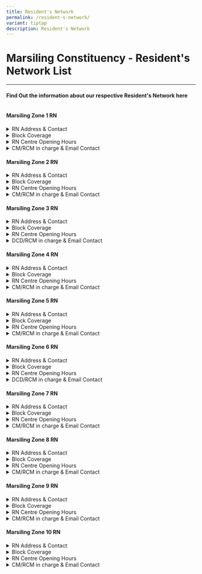 ```yaml
---
title: Resident's Network
permalink: /resident-s-network/
variant: tiptap
description: Resident's Network
---
```

<h1>Marsiling Constituency - Resident's Network List</h1>
<hr>
<h4><strong>Find Out the information about our respective Resident's Network here</strong></h4>
<h4><br><strong>Marsiling Zone 1 RN</strong></h4>
<div data-type="detailGroup" class="isomer-accordion isomer-accordion-white">
<details class="isomer-details">
<summary>RN Address &amp; Contact</summary>
<div data-type="detailsContent" class="isomer-details-content">
<ul data-tight="true" class="tight">
<li>
<p>Blk 32 Marsiling Drive #01-339 S(730032)</p>
</li>
<li>
<p><strong>Tel: 6368 2532&nbsp;</strong>
</p>
</li>
</ul>
<p></p>
</div>
</details>
<details class="isomer-details">
<summary>Block Coverage</summary>
<div data-type="detailsContent" class="isomer-details-content">
<ul data-tight="true" class="tight">
<li>
<p>Block 22 – 37 Marsiling Drive&nbsp;</p>
</li>
<li>
<p>No. of Blocks 16&nbsp;</p>
</li>
<li>
<p>No. of Units :2096&nbsp;</p>
</li>
<li>
<p>Noticeboard: 20 nos (20 posters)&nbsp;</p>
</li>
</ul>
</div>
</details>
<details class="isomer-details">
<summary>RN Centre Opening Hours</summary>
<div data-type="detailsContent" class="isomer-details-content">
<ul data-tight="true" class="tight">
<li>
<p>Thur &amp; Sun: OFF&nbsp;</p>
</li>
<li>
<p>Mon/ Wed /Fri/Sat: 9:30am – 6:00pm&nbsp;</p>
</li>
</ul>
</div>
</details>
<details class="isomer-details">
<summary>CM/RCM in charge &amp; Email Contact</summary>
<div data-type="detailsContent" class="isomer-details-content">
<ul data-tight="true" class="tight">
<li>
<p>CM: <strong>Troy Lim</strong>&nbsp;<a href="mailto:Troy_LIM@pa.gov.sg" rel="noopener noreferrer nofollow" target="_blank">Troy_LIM@pa.gov.sg</a>&nbsp;</p>
</li>
<li>
<p>RCM: <strong>Jeslin Tay</strong>, <strong>9277 7117</strong>&nbsp;/ Jeslin_TAY_from.
<a href="mailto:TP@pa.gov.sg" rel="noopener noreferrer nofollow" target="_blank">TP@pa.gov.sg</a>&nbsp;</p>
</li>
</ul>
</div>
</details>
</div>
<p></p>
<h4><strong>Marsiling Zone 2 RN</strong></h4>
<div data-type="detailGroup" class="isomer-accordion isomer-accordion-white">
<details class="isomer-details">
<summary>RN Address &amp; Contact</summary>
<div data-type="detailsContent" class="isomer-details-content">
<ul data-tight="true" class="tight">
<li>
<p>Blk 8 Marsiling Drive #01-18 S(730008)&nbsp;&nbsp;</p>
</li>
<li>
<p><strong>Tel: 6610 6732</strong>&nbsp;</p>
</li>
</ul>
<p></p>
</div>
</details>
<details class="isomer-details">
<summary>Block Coverage</summary>
<div data-type="detailsContent" class="isomer-details-content">
<ul data-tight="true" class="tight">
<li>
<p>Block 6 – 21 Marsiling Drive&nbsp;</p>
<p>(Blk 12A: S731012 Blk 12B: S732012, Blk 12C: S733012)&nbsp;</p>
</li>
<li>
<p>No. of Blocks 16&nbsp;</p>
</li>
<li>
<p>No. of Units :2134&nbsp;</p>
</li>
<li>
<p>Noticeboard: 23 nos (posters)&nbsp;&nbsp;</p>
</li>
</ul>
</div>
</details>
<details class="isomer-details">
<summary>RN Centre Opening Hours</summary>
<div data-type="detailsContent" class="isomer-details-content">
<ul data-tight="true" class="tight">
<li>
<p>Fri &amp; Sun: OFF&nbsp;</p>
</li>
<li>
<p>Mon/Tue/Thu: 9:00am -6:00pm&nbsp;</p>
</li>
<li>
<p>Wed: 1:00pm-10:00pm&nbsp;</p>
</li>
<li>
<p>Sat: 8:30am-5:30pm&nbsp;</p>
</li>
</ul>
</div>
</details>
<details class="isomer-details">
<summary>CM/RCM in charge &amp; Email Contact</summary>
<div data-type="detailsContent" class="isomer-details-content">
<ul data-tight="true" class="tight">
<li>
<p>CM: <strong>Serene Seah</strong>&nbsp;/Serene_SEAH@pa.gov.sg&nbsp;</p>
</li>
<li>
<p>RCM: <strong>Hong Choon</strong>,<strong>90426014</strong>&nbsp;// Hong_Choon_LIM_from.TP@pa.gov.sg</p>
</li>
</ul>
</div>
</details>
</div>
<p></p>
<h4><strong>Marsiling Zone 3 RN</strong></h4>
<div data-type="detailGroup" class="isomer-accordion isomer-accordion-white">
<details class="isomer-details">
<summary>RN Address &amp; Contact</summary>
<div data-type="detailsContent" class="isomer-details-content">
<ul data-tight="true" class="tight">
<li>
<p>Blk 123 Marsiling Rise #01-98 S(730123)&nbsp;</p>
</li>
<li>
<p><strong>Tel: 6368 6362</strong>
</p>
</li>
</ul>
</div>
</details>
<details class="isomer-details">
<summary>Block Coverage</summary>
<div data-type="detailsContent" class="isomer-details-content">
<ul data-tight="true" class="tight">
<li>
<p>Block 122 – 143 Marsiling Rise/Roadblocks 180A – 180C Marsiling Road&nbsp;</p>
</li>
<li>
<p>No. of Blocks 25&nbsp;</p>
</li>
<li>
<p>No. of Units :2002&nbsp;</p>
</li>
<li>
<p>Noticeboard: 26 nos ( 26 posters)&nbsp;</p>
</li>
</ul>
</div>
</details>
<details class="isomer-details">
<summary>RN Centre Opening Hours</summary>
<div data-type="detailsContent" class="isomer-details-content">
<ul data-tight="true" class="tight">
<li>
<p>Sat &amp; Sun OFF&nbsp;</p>
</li>
<li>
<p>Mon: 9:00am – 7:00pm&nbsp;</p>
</li>
<li>
<p>Tue/Wed: 11:00am -9:00pm</p>
</li>
</ul>
</div>
</details>
<details class="isomer-details">
<summary>DCD/RCM in charge &amp; Email Contact</summary>
<div data-type="detailsContent" class="isomer-details-content">
<ul data-tight="true" class="tight">
<li>
<p>DCD<strong>: Nur</strong>&nbsp;<a href="mailto:Nur_Fathona_Ahmad@pa.gov.sg" rel="noopener noreferrer nofollow" target="_blank">Nur_Fathona_Ahmad@pa.gov.sg</a>&nbsp;</p>
</li>
<li>
<p>RCM: <strong>Florence Yap</strong>, <strong>9720 7874</strong>&nbsp;Florence_YAP_from.TP@gov.sg</p>
</li>
</ul>
</div>
</details>
</div>
<p></p>
<h4><strong>Marsiling Zone 4 RN</strong></h4>
<div data-type="detailGroup" class="isomer-accordion isomer-accordion-white">
<details class="isomer-details">
<summary>RN Address &amp; Contact</summary>
<div data-type="detailsContent" class="isomer-details-content">
<ul data-tight="true" class="tight">
<li>
<p>Blk 160 Woodlands St 13 #01-649 S(730160)&nbsp;</p>
</li>
<li>
<p><strong>Tel: 6367 2357</strong>
</p>
</li>
</ul>
</div>
</details>
<details class="isomer-details">
<summary>Block Coverage</summary>
<div data-type="detailsContent" class="isomer-details-content">
<ul data-tight="true" class="tight">
<li>
<p>Block 144 – 166 Woodlands St 13&nbsp;</p>
</li>
<li>
<p>No. of Blocks 23&nbsp;</p>
</li>
<li>
<p>No. of Units :1895&nbsp;</p>
</li>
<li>
<p>Noticeboard: 24 (Big), 42(Small)/ 66 Posters&nbsp;</p>
</li>
</ul>
</div>
</details>
<details class="isomer-details">
<summary>RN Centre Opening Hours</summary>
<div data-type="detailsContent" class="isomer-details-content">
<ul data-tight="true" class="tight">
<li>
<p>Sat &amp; Sun: OFF&nbsp;</p>
</li>
<li>
<p>Mon: 9:00am&nbsp;</p>
</li>
<li>
<p>Tue/Wed: 11:00am – 9:00pm</p>
</li>
</ul>
</div>
</details>
<details class="isomer-details">
<summary>CM/RCM in charge &amp; Email Contact</summary>
<div data-type="detailsContent" class="isomer-details-content">
<ul data-tight="true" class="tight">
<li>
<p>CM:<strong> Justin</strong>&nbsp;Justin _<a href="mailto:YEONG@pa.gov.sg" rel="noopener noreferrer nofollow" target="_blank">YEONG@pa.gov.sg</a>&nbsp;</p>
</li>
<li>
<p>RCM: <strong>Keng Boon</strong>,<strong>9624 5395</strong>&nbsp;Keng_Boon_LIM_from.TP@pa.gov.sg</p>
</li>
</ul>
</div>
</details>
</div>
<p></p>
<h4><strong>Marsiling Zone 5 RN</strong></h4>
<div data-type="detailGroup" class="isomer-accordion isomer-accordion-white">
<details class="isomer-details">
<summary>RN Address &amp; Contact</summary>
<div data-type="detailsContent" class="isomer-details-content">
<ul data-tight="true" class="tight">
<li>
<p>Blk 178 Woodlands St 13 #01-301 S(730178)&nbsp;</p>
</li>
<li>
<p><strong>Tel: 6365 7454</strong>
</p>
</li>
</ul>
</div>
</details>
<details class="isomer-details">
<summary>Block Coverage</summary>
<div data-type="detailsContent" class="isomer-details-content">
<ul data-tight="true" class="tight">
<li>
<p>Block 167-179 Woodlands St 11/13&nbsp;</p>
</li>
<li>
<p>No. of Blocks 13&nbsp;</p>
</li>
<li>
<p>No. of Units :989&nbsp;</p>
</li>
<li>
<p>Noticeboard: 16 nos (16 posters)</p>
</li>
</ul>
</div>
</details>
<details class="isomer-details">
<summary>RN Centre Opening Hours</summary>
<div data-type="detailsContent" class="isomer-details-content">
<ul data-tight="true" class="tight">
<li>
<p>Mon &amp; Sun: OFF&nbsp;</p>
</li>
<li>
<p>Tue/Thu/Fri: 2:00pm – 10:00pm&nbsp;</p>
</li>
<li>
<p>Wed/Sat:&nbsp; 8:30am -5:30pm&nbsp;</p>
</li>
</ul>
</div>
</details>
<details class="isomer-details">
<summary>CM/RCM in charge &amp; Email Contact</summary>
<div data-type="detailsContent" class="isomer-details-content">
<ul data-tight="true" class="tight">
<li>
<p>CM: <strong>Troy Lim</strong>&nbsp;<a href="mailto:Troy_LIM_@pa.gov.sg" rel="noopener noreferrer nofollow" target="_blank">Troy_LIM_@pa.gov.sg</a>&nbsp;</p>
</li>
<li>
<p>RCM: <strong>Jessica Loh, 9644 9148</strong>&nbsp;Jessica_LOH_from.TP@pa.gov.sg</p>
</li>
</ul>
</div>
</details>
</div>
<p></p>
<h4><strong>Marsiling Zone 6 RN</strong></h4>
<div data-type="detailGroup" class="isomer-accordion isomer-accordion-white">
<details class="isomer-details">
<summary>RN Address &amp; Contact</summary>
<div data-type="detailsContent" class="isomer-details-content">
<ul data-tight="true" class="tight">
<li>
<p>Blk 102 Woodlands St 13 #01-236 S(730102)&nbsp;</p>
</li>
<li>
<p><strong>Tel: 6363 3870</strong>
</p>
</li>
</ul>
</div>
</details>
<details class="isomer-details">
<summary>Block Coverage</summary>
<div data-type="detailsContent" class="isomer-details-content">
<ul data-tight="true" class="tight">
<li>
<p>Block 101 – 113 Woodlands St 13&nbsp;/Blocks 114 – 121 Marsiling Rise&nbsp;</p>
</li>
<li>
<p>No. of Blocks 21&nbsp;</p>
</li>
<li>
<p>No. of Units :1293&nbsp;</p>
</li>
<li>
<p>Noticeboard: 19 nos (26 posters) TBA&nbsp;</p>
</li>
</ul>
</div>
</details>
<details class="isomer-details">
<summary>RN Centre Opening Hours</summary>
<div data-type="detailsContent" class="isomer-details-content">
<ul data-tight="true" class="tight">
<li>
<p>Mon &amp; Sun: OFF&nbsp;</p>
</li>
<li>
<p>Tue /Wed/Thu/Fri/Sat:&nbsp;&nbsp;9:30am – 6:00pm&nbsp;</p>
</li>
</ul>
</div>
</details>
<details class="isomer-details">
<summary>DCD/RCM in charge &amp; Email Contact</summary>
<div data-type="detailsContent" class="isomer-details-content">
<ul data-tight="true" class="tight">
<li>
<p>DCD: <strong>Joy Ang</strong>&nbsp;<a href="mailto:Joy_ANG@pa.gov.sg" rel="noopener noreferrer nofollow" target="_blank">Joy_ANG@pa.gov.sg</a>&nbsp;&nbsp;</p>
</li>
<li>
<p>RCM: <strong>May Yee, 8139 9913</strong>&nbsp;May _YEE_from.TP@pa.gov.sg</p>
</li>
</ul>
</div>
</details>
</div>
<p></p>
<h4><strong>Marsiling Zone 7 RN</strong></h4>
<div data-type="detailGroup" class="isomer-accordion isomer-accordion-white">
<details class="isomer-details">
<summary>RN Address &amp; Contact</summary>
<div data-type="detailsContent" class="isomer-details-content">
<ul data-tight="true" class="tight">
<li>
<p>Blk 206 Marsiling Drive #01-298 S(730206)</p>
</li>
<li>
<p><strong>Tel: 6367 9113</strong>
</p>
</li>
</ul>
</div>
</details>
<details class="isomer-details">
<summary>Block Coverage</summary>
<div data-type="detailsContent" class="isomer-details-content">
<ul data-tight="true" class="tight">
<li>
<p>Block 201 – 206 Marsiling Drive&nbsp;/Blocks 212 – 218 Marsiling Crescent/Lane&nbsp;</p>
</li>
<li>
<p>No. of Blocks 13&nbsp;</p>
</li>
<li>
<p>No. of Units :1793&nbsp;</p>
</li>
<li>
<p>Noticeboard: 27 nos (27 posters)&nbsp;</p>
</li>
</ul>
</div>
</details>
<details class="isomer-details">
<summary>RN Centre Opening Hours</summary>
<div data-type="detailsContent" class="isomer-details-content">
<ul data-tight="true" class="tight">
<li>
<p>Mon &amp; Sun: OFF&nbsp;</p>
</li>
<li>
<p>Tue / Thu: 9:00am -5:00pm&nbsp;</p>
</li>
<li>
<p>Wed:&nbsp;&nbsp;&nbsp;&nbsp;&nbsp; 2:00pm -10:00pm&nbsp;</p>
</li>
<li>
<p>Fri/ Sat: 10am – 7:00pm</p>
</li>
</ul>
</div>
</details>
<details class="isomer-details">
<summary>CM/RCM in charge &amp; Email Contact</summary>
<div data-type="detailsContent" class="isomer-details-content">
<ul data-tight="true" class="tight">
<li>
<p>CM: <strong>Azeera</strong>&nbsp;<a href="mailto:Azeera_JOHAN@pa.gov.sg" rel="noopener noreferrer nofollow" target="_blank">Azeera_JOHAN@pa.gov.sg</a>&nbsp;</p>
</li>
<li>
<p>RCM: <strong>Fanny Soh, 9048 0241</strong>&nbsp;Fanny_SOH_from.TP@pa.gov.sg</p>
</li>
</ul>
</div>
</details>
</div>
<p></p>
<h4><strong>Marsiling Zone 8 RN</strong></h4>
<div data-type="detailGroup" class="isomer-accordion isomer-accordion-white">
<details class="isomer-details">
<summary>RN Address &amp; Contact</summary>
<div data-type="detailsContent" class="isomer-details-content">
<ul data-tight="true" class="tight">
<li>
<p>Blk 2 Marsiling Drive #01-45 S(730002)&nbsp;</p>
</li>
<li>
<p><strong>Tel: 6996 1759</strong>
</p>
</li>
</ul>
</div>
</details>
<details class="isomer-details">
<summary>Block Coverage</summary>
<div data-type="detailsContent" class="isomer-details-content">
<ul data-tight="true" class="tight">
<li>
<p>Block 1 - 5 &amp; 5A Marsiling Drive&nbsp;</p>
</li>
<li>
<p>No. of Blocks :6&nbsp;</p>
</li>
<li>
<p>No. of Units :1517&nbsp;</p>
</li>
<li>
<p>Noticeboard: 20 nos (20 posters)&nbsp;</p>
</li>
</ul>
</div>
</details>
<details class="isomer-details">
<summary>RN Centre Opening Hours</summary>
<div data-type="detailsContent" class="isomer-details-content">
<p></p>
</div>
</details>
<details class="isomer-details">
<summary>CM/RCM in charge &amp; Email Contact</summary>
<div data-type="detailsContent" class="isomer-details-content">
<ul data-tight="true" class="tight">
<li>
<p>CM: <strong>John Cheok</strong>  <a href="mailto:John_CHEOK@pa.gov.sg" rel="noopener noreferrer nofollow" target="_blank">John_CHEOK@pa.gov.sg</a>&nbsp;</p>
</li>
<li>
<p>RCM: <strong>Hazlene Abdul Majeed 8891 8177</strong>&nbsp;Hazlene_ABDUL_MAJEED_from.TP@pa.gov.sg</p>
</li>
</ul>
</div>
</details>
</div>
<p></p>
<h4><strong>Marsiling Zone 9 RN</strong></h4>
<div data-type="detailGroup" class="isomer-accordion isomer-accordion-white">
<details class="isomer-details">
<summary>RN Address &amp; Contact</summary>
<div data-type="detailsContent" class="isomer-details-content">
<ul data-tight="true" class="tight">
<li>
<p>Blk 185B Woodlands St 13 #02-671 S(732185)&nbsp;&nbsp;</p>
</li>
<li>
<p><strong>Tel: 6802 8923</strong>
</p>
</li>
</ul>
</div>
</details>
<details class="isomer-details">
<summary>Block Coverage</summary>
<div data-type="detailsContent" class="isomer-details-content">
<ul data-tight="true" class="tight">
<li>
<p>Blocks 182A/182B/183A/183B/184A/184B/185A/185B/185C Woodlands St 13&nbsp;</p>
</li>
<li>
<p>No. of Blocks 9&nbsp;</p>
</li>
<li>
<p>No. of Units : 1746&nbsp;</p>
</li>
<li>
<p>Noticeboard: 9 nos (9 posters)&nbsp;&nbsp;</p>
</li>
</ul>
</div>
</details>
<details class="isomer-details">
<summary>RN Centre Opening Hours</summary>
<div data-type="detailsContent" class="isomer-details-content">
<ul data-tight="true" class="tight">
<li>
<p>Mon &amp; Sun: OFF&nbsp;</p>
</li>
</ul>
</div>
</details>
<details class="isomer-details">
<summary>CM/RCM in charge &amp; Email Contact</summary>
<div data-type="detailsContent" class="isomer-details-content">
<ul data-tight="true" class="tight">
<li>
<p>CM: <strong>Ganapathy</strong>&nbsp;<a href="mailto:Gana_THANABALAN@pa.gov.sg" rel="noopener noreferrer nofollow" target="_blank">Gana_THANABALAN@pa.gov.sg</a>&nbsp;&nbsp;</p>
</li>
<li>
<p>RCM: <strong>Peter Ong, 9145 9886</strong>&nbsp;</p>
<p>Peter_ONG_From.TP@pa.gov.sg</p>
</li>
</ul>
</div>
</details>
</div>
<p></p>
<h4><strong>Marsiling Zone 10 RN</strong></h4>
<div data-type="detailGroup" class="isomer-accordion isomer-accordion-white">
<details class="isomer-details">
<summary>RN Address &amp; Contact</summary>
<div data-type="detailsContent" class="isomer-details-content">
<ul data-tight="true" class="tight">
<li>
<p>Blk 188B Woodlands St 13 #02-671 S(732188)&nbsp;</p>
</li>
<li>
<p><strong>Tel: 6802 8923</strong>
</p>
</li>
</ul>
</div>
</details>
<details class="isomer-details">
<summary>Block Coverage</summary>
<div data-type="detailsContent" class="isomer-details-content">
<ul data-tight="true" class="tight">
<li>
<p>Blocks 187 – 189B Marsiling Road&nbsp;</p>
</li>
</ul>
</div>
</details>
<details class="isomer-details">
<summary>RN Centre Opening Hours</summary>
<div data-type="detailsContent" class="isomer-details-content">
<p></p>
</div>
</details>
<details class="isomer-details">
<summary>CM/RCM in charge &amp; Email Contact</summary>
<div data-type="detailsContent" class="isomer-details-content">
<ul data-tight="true" class="tight">
<li>
<p>CM: <strong>Ganapathy</strong>&nbsp;Justin_YEONG @<a href="http://pa.gov.sg" rel="noopener noreferrer nofollow" target="_blank">pa.gov.sg</a>&nbsp;</p>
</li>
<li>
<p>RCM: <strong>Jane Fong, 9767 8676</strong>&nbsp;Jane_Fong_from.TP@pa.gov.sg</p>
</li>
</ul>
</div>
</details>
</div>
<p></p>